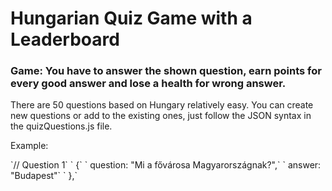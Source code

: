 <h1>Hungarian Quiz Game with a Leaderboard</h1>
<h3>Game: You have to answer the shown question, earn points for every good answer and lose a health for wrong answer.</h3>
<p>There are 50 questions based on Hungary relatively easy. You can create new questions or add to the existing ones, just follow the JSON syntax in the quizQuestions.js file.</p>
<p>Example:</p>
`// Question 1`
`  {`
`    question: "Mi a fővárosa Magyarországnak?",`
`    answer: "Budapest"`
`  },`
